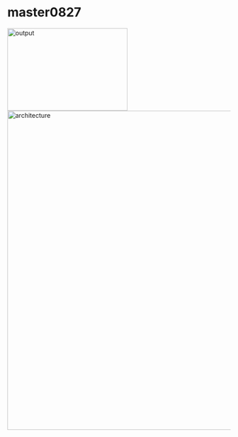 # master0827

<img width="271" height="186" alt="output" src="https://github.com/user-attachments/assets/c5d36f45-bf05-4c0d-9233-7b93082362ad" />


<img width="1280" height="720" alt="architecture" src="https://github.com/user-attachments/assets/2d6fe71c-2a91-4e88-99ff-f0fdab53c64b" />
